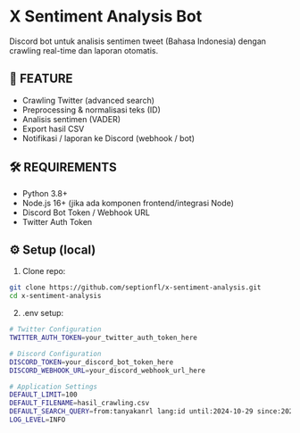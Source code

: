 # X Sentiment Analysis Bot

Discord bot untuk analisis sentimen tweet (Bahasa Indonesia) dengan crawling real-time dan laporan otomatis.

## 🚀 FEATURE
- Crawling Twitter (advanced search)
- Preprocessing & normalisasi teks (ID)
- Analisis sentimen (VADER)
- Export hasil CSV
- Notifikasi / laporan ke Discord (webhook / bot)

## 🛠️ REQUIREMENTS
- Python 3.8+
- Node.js 16+ (jika ada komponen frontend/integrasi Node)
- Discord Bot Token / Webhook URL
- Twitter Auth Token

## ⚙️ Setup (local)
1. Clone repo:
```bash
git clone https://github.com/septionfl/x-sentiment-analysis.git
cd x-sentiment-analysis
```

2. .env setup:
```bash
# Twitter Configuration
TWITTER_AUTH_TOKEN=your_twitter_auth_token_here

# Discord Configuration  
DISCORD_TOKEN=your_discord_bot_token_here
DISCORD_WEBHOOK_URL=your_discord_webhook_url_here

# Application Settings
DEFAULT_LIMIT=100
DEFAULT_FILENAME=hasil_crawling.csv
DEFAULT_SEARCH_QUERY=from:tanyakanrl lang:id until:2024-10-29 since:2024-10-01
LOG_LEVEL=INFO

```
